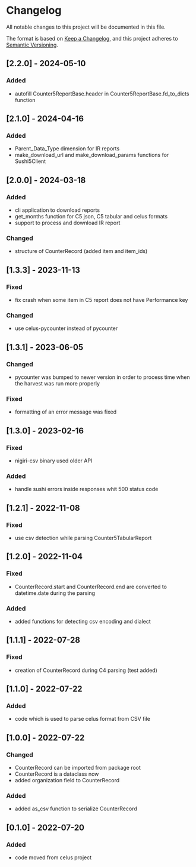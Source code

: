 
# Changelog
All notable changes to this project will be documented in this file.

The format is based on [Keep a Changelog](https://keepachangelog.com/en/1.0.0/),
and this project adheres to [Semantic Versioning](https://semver.org/spec/v2.0.0.html).


## [2.2.0] - 2024-05-10

### Added
- autofill Counter5ReportBase.header in Counter5ReportBase.fd_to_dicts function


## [2.1.0] - 2024-04-16

### Added
- Parent_Data_Type dimension for IR reports
- make_download_url and make_download_params functions for Sushi5Client


## [2.0.0] - 2024-03-18

### Added
- cli application to download reports
- get_months function for C5 json, C5 tabular and celus formats
- support to process and download IR report

### Changed
- structure of CounterRecord (added item and item_ids)


## [1.3.3] - 2023-11-13

### Fixed
- fix crash when some item in C5 report does not have Performance key

### Changed
- use celus-pycounter instead of pycounter

## [1.3.1] - 2023-06-05

### Changed
- pycounter was bumped to newer version in order to process time when the harvest was run more properly

### Fixed
- formatting of an error message was fixed


## [1.3.0] - 2023-02-16

### Fixed
- nigiri-csv binary used older API

### Added
- handle sushi errors inside responses whit 500 status code


## [1.2.1] - 2022-11-08

### Fixed
- use csv detection while parsing Counter5TabularReport


## [1.2.0] - 2022-11-04

### Fixed
- CounterRecord.start and CounterRecord.end are converted to datetime.date during the parsing

### Added
- added functions for detecting csv encoding and dialect


## [1.1.1] - 2022-07-28

### Fixed
- creation of CounterRecord during C4 parsing (test added)


## [1.1.0] - 2022-07-22

### Added
- code which is used to parse celus format from CSV file


## [1.0.0] - 2022-07-22

### Changed
- CounterRecord can be imported from package root
- CounterRecord is a dataclass now
- added organization field to CounterRecord

### Added
- added as_csv function to serialize CounterRecord


## [0.1.0] - 2022-07-20

### Added
- code moved from celus project
